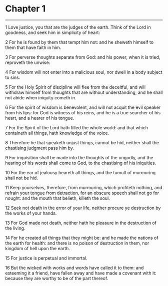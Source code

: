 # Chapter 1

***

1 Love justice, you that are the judges of the earth. Think of the Lord in goodness, and seek him in simplicity of heart:

2 For he is found by them that tempt him not: and he sheweth himself to them that have faith in him.

3 For perverse thoughts separate from God: and his power, when it is tried, reproveth the unwise:

4 For wisdom will not enter into a malicious soul, nor dwell in a body subject to sins.

5 For the Holy Spirit of discipline will flee from the deceitful, and will withdraw himself from thoughts that are without understanding, and he shall not abide when iniquity cometh in.

6 For the spirit of wisdom is benevolent, and will not acquit the evil speaker from his lips: for God is witness of his reins, and he is a true searcher of his heart, and a hearer of his tongue.

7 For the Spirit of the Lord hath filled the whole world: and that which containeth all things, hath knowledge of the voice.

8 Therefore he that speaketh unjust things, cannot be hid, neither shall the chastising judgment pass him by.

9 For inquisition shall be made into the thoughts of the ungodly, and the hearing of his words shall come to God, to the chastising of his iniquities.

10 For the ear of jealousy heareth all things, and the tumult of murmuring shall not be hid.

11 Keep yourselves, therefore, from murmuring, which profiteth nothing, and refrain your tongue from detraction, for an obscure speech shall not go for nought: and the mouth that belieth, killeth the soul.

12 Seek not death in the error of your life, neither procure ye destruction by the works of your hands.

13 For God made not death, neither hath he pleasure in the destruction of the living.

14 For he created all things that they might be: and he made the nations of the earth for health: and there is no poison of destruction in them, nor kingdom of hell upon the earth.

15 For justice is perpetual and immortal.

16 But the wicked with works and words have called it to them: and esteeming it a friend, have fallen away and have made a covenant with it: because they are worthy to be of the part thereof.

